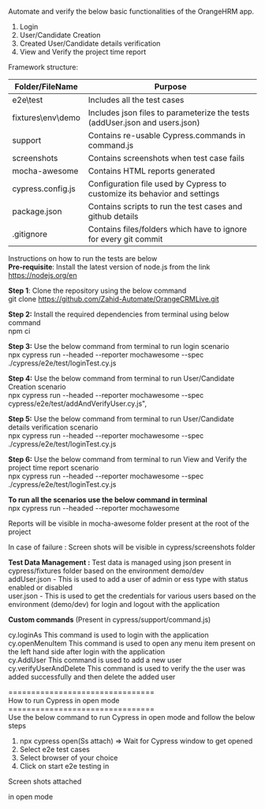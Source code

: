 Automate and verify the below basic functionalities of the OrangeHRM app.
1. Login
2. User/Candidate Creation
3. Created User/Candidate details verification
4. View and Verify the project time report

Framework structure:

| **Folder/FileName**  | **Purpose**                                                                      |
|----------------------|----------------------------------------------------------------------------------|
| e2e\test             | Includes all the test cases                                                      |
| fixtures\env\demo    | Includes json files to parameterize the tests (addUser.json and users.json)      |
| support              | Contains re-usable Cypress.commands in command.js                                |
| screenshots          | Contains screenshots when test case fails                                        |
| mocha-awesome        | Contains HTML reports generated                                                  |
| cypress.config.js    | Configuration file used by Cypress to customize its behavior and settings        |
| package.json         | Contains scripts to run the test cases and github details                        |
| .gitignore           | Contains files/folders which have to ignore for every git commit                 |

Instructions on how to run the tests are below\
**Pre-requisite**: 
Install the latest version of node.js from the link https://nodejs.org/en

**Step 1**: Clone the repository using the below command\
 git clone https://github.com/Zahid-Automate/OrangeCRMLive.git

**Step 2:** Install the required dependencies from terminal using below command\
 npm ci

**Step 3:** Use the below command from terminal to run login scenario\
npx cypress run --headed --reporter mochawesome --spec ./cypress/e2e/test/loginTest.cy.js

**Step 4:** Use the below command from terminal to run User/Candidate Creation scenario\
npx cypress run --headed --reporter mochawesome --spec cypress/e2e/test/addAndVerifyUser.cy.js",

**Step 5:** Use the below command from terminal to run User/Candidate details verification scenario\
npx cypress run --headed --reporter mochawesome --spec ./cypress/e2e/test/loginTest.cy.js

**Step 6:** Use the below command from terminal to run View and Verify the project time report scenario\
npx cypress run --headed --reporter mochawesome --spec ./cypress/e2e/test/loginTest.cy.js

**To run all the scenarios use the below command in terminal**\
npx cypress run --headed --reporter mochawesome


Reports will be visible in mocha-awesome folder present at the root of the project

In case of failure : Screen shots will be visible in cypress/screenshots folder

**Test Data Management :** Test data is managed using json present in cypress/fixtures folder based on the environment demo/dev\
addUser.json - This is used to add a user of admin or ess type with status enabled or disabled\
user.json - This is used to get the credentials for various users based on the environment (demo/dev) for login and logout with the application

**Custom commands** (Present in cypress/support/command.js)

cy.loginAs<UserType> This command is used to login with the application\
cy.openMenuItem<MenuName> This command is used to open any menu item present on the left hand side after login with the application\
cy.AddUser<userType> This command is used to add a new user \
cy.verifyUserAndDelete<addedUser> This command is used to verify the the user was added successfully and then delete the added user

================================\
How to run Cypress in open mode\
================================\
Use the below command to run Cypress in open mode and follow the below steps
1. npx cypress open(Ss attach)
   => Wait for Cypress window to get opened
2. Select e2e test cases
3. Select browser of your choice
4. Click on start e2e testing in 

Screen shots attached

in open mode 
   
